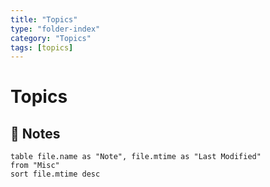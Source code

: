 ```yaml
---
title: "Topics"
type: "folder-index"
category: "Topics"
tags: [topics]
---
```


# Topics

## 📄 Notes
```dataview
table file.name as "Note", file.mtime as "Last Modified"
from "Misc"
sort file.mtime desc
```
